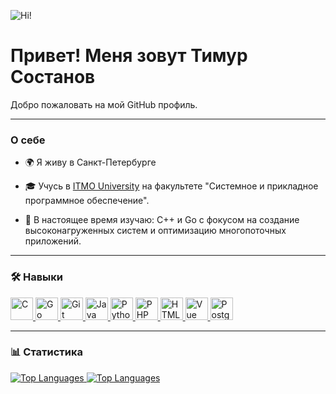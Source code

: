 ![Hi!](https://user-images.githubusercontent.com/18350557/176309783-0785949b-9127-417c-8b55-ab5a4333674e.gif) 
# Привет! Меня зовут Тимур Состанов

Добро пожаловать на мой GitHub профиль. 

---

### О себе

- 🌍 Я живу в Санкт-Петербурге

- 🎓 Учусь в [ITMO University](https://itmo.ru/) на факультете "Системное и прикладное программное обеспечение".
<!-- - ✉️ Связаться со мной можно по email: [tsostanov@gmail.com](mailto:tsostanov@gmail.com) -->
- 🧠 В настоящее время изучаю: C++ и Go с фокусом на создание высоконагруженных систем и оптимизацию многопоточных приложений.

<!-- - 🎯 Моя цель на GitHub: участвовать в open-source проектах и улучшать свои навыки -->

---

### 🛠️ Навыки

<p align="left">
<a href="https://docs.microsoft.com/en-us/cpp/?view=msvc-170" target="_blank" rel="noreferrer">
  <img src="https://raw.githubusercontent.com/danielcranney/readme-generator/main/public/icons/skills/c-colored.svg" width="36" height="36" alt="C" />
</a>
<a href="https://go.dev/doc/" target="_blank" rel="noreferrer">
  <img src="https://raw.githubusercontent.com/danielcranney/readme-generator/main/public/icons/skills/go-colored.svg" width="36" height="36" alt="Go" />
</a>
<a href="https://git-scm.com/" target="_blank" rel="noreferrer">
  <img src="https://raw.githubusercontent.com/danielcranney/readme-generator/main/public/icons/skills/git-colored.svg" width="36" height="36" alt="Git" />
</a>
<a href="https://www.oracle.com/java/" target="_blank" rel="noreferrer">
  <img src="https://raw.githubusercontent.com/danielcranney/readme-generator/main/public/icons/skills/java-colored.svg" width="36" height="36" alt="Java" />
</a>
<a href="https://www.python.org/" target="_blank" rel="noreferrer">
  <img src="https://raw.githubusercontent.com/danielcranney/readme-generator/main/public/icons/skills/python-colored.svg" width="36" height="36" alt="Python" />
</a>
<a href="https://www.php.net/" target="_blank" rel="noreferrer">
  <img src="https://raw.githubusercontent.com/danielcranney/readme-generator/main/public/icons/skills/php-colored.svg" width="36" height="36" alt="PHP" />
</a>
<a href="https://developer.mozilla.org/en-US/docs/Glossary/HTML5" target="_blank" rel="noreferrer">
  <img src="https://raw.githubusercontent.com/danielcranney/readme-generator/main/public/icons/skills/html5-colored.svg" width="36" height="36" alt="HTML5" />
</a>
<a href="https://vuejs.org/" target="_blank" rel="noreferrer">
  <img src="https://raw.githubusercontent.com/danielcranney/readme-generator/main/public/icons/skills/vuejs-colored.svg" width="36" height="36" alt="Vue" />
</a>
<a href="https://www.postgresql.org/" target="_blank" rel="noreferrer">
  <img src="https://raw.githubusercontent.com/danielcranney/readme-generator/main/public/icons/skills/postgresql-colored.svg" width="36" height="36" alt="PostgreSQL" />
</a>
</p>

---
<!-- 
### 🌐 Социальные сети

<p align="left">
  <a href="https://www.github.com/tsostanov" target="_blank" rel="noreferrer">
    <picture>
      <source media="(prefers-color-scheme: dark)" srcset="https://raw.githubusercontent.com/danielcranney/readme-generator/main/public/icons/socials/github-dark.svg" />
      <source media="(prefers-color-scheme: light)" srcset="https://raw.githubusercontent.com/danielcranney/readme-generator/main/public/icons/socials/github.svg" />
      <img src="https://raw.githubusercontent.com/danielcranney/readme-generator/main/public/icons/socials/github.svg" width="32" height="32" alt="GitHub" />
    </picture>
  </a>
</p>

--- -->

### 📊 Статистика

<a href="https://github.com/tsostanov" align="left">
  <img src="https://github-readme-stats.vercel.app/api/top-langs/?username=tsostanov&langs_count=10&title_color=0891b2&text_color=ffffff&icon_color=0891b2&bg_color=1c1917&hide_border=true&locale=en&custom_title=Top%20Languages" alt="Top Languages" />
</a>

<a href="https://github.com/tsostanov" align="left">
  <img src="https://github-readme-stats.vercel.app/api/top-langs/?username=tsostanov&langs_count=10&title_color=0891b2&text_color=ffffff&icon_color=0891b2&bg_color=1c1917&hide_border=true&locale=en&custom_title=Top%20Languages" alt="Top Languages" />
</a>
<!-- ---


---

### 🏆 Бейджи (Badges) -->
